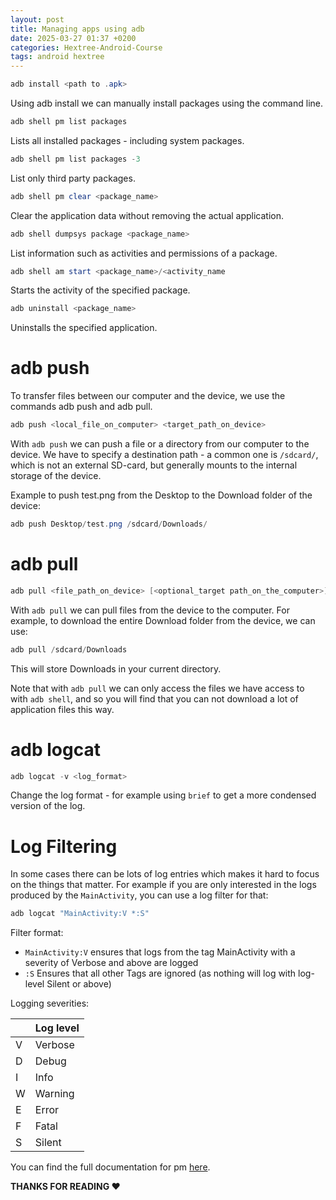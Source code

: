 ```yaml
---
layout: post
title: Managing apps using adb
date: 2025-03-27 01:37 +0200
categories: Hextree-Android-Course
tags: android hextree
---
```

```powershell
adb install <path to .apk>
```

Using adb install we can manually install packages using the command line.

```powershell
adb shell pm list packages
```

Lists all installed packages - including system packages.

```powershell
adb shell pm list packages -3
```

List only third party packages.

```powershell
adb shell pm clear <package_name>
```

Clear the application data without removing the actual application.

```powershell
adb shell dumpsys package <package_name>
```

List information such as activities and permissions of a package.

```powershell
adb shell am start <package_name>/<activity_name
```

Starts the activity of the specified package.

```powershell
adb uninstall <package_name>
```

Uninstalls the specified application.

# **adb push**

To transfer files between our computer and the device, we use the commands adb push and adb pull.

```powershell
adb push <local_file_on_computer> <target_path_on_device>
```

With `adb push` we can push a file or a directory from our computer to the device. We have to specify a destination path - a common one is `/sdcard/`, which is not an external SD-card, but generally mounts to the internal storage of the device.

Example to push test.png from the Desktop to the Download folder of the device:

```powershell
adb push Desktop/test.png /sdcard/Downloads/
```

# **adb pull**

```powershell
adb pull <file_path_on_device> [<optional_target path_on_the_computer>]
```

With `adb pull` we can pull files from the device to the computer. For example, to download the entire Download folder from the device, we can use:

```powershell
adb pull /sdcard/Downloads
```

This will store Downloads in your current directory.

Note that with `adb pull` we can only access the files we have access to with `adb shell`, and so you will find that you can not download a lot of application files this way.

# **adb logcat**

```powershell
adb logcat -v <log_format>
```

Change the log format - for example using `brief` to get a more condensed version of the log.

# **Log Filtering**

In some cases there can be lots of log entries which makes it hard to focus on the things that matter. For example if you are only interested in the logs produced by the `MainActivity`, you can use a log filter for that:

```powershell
adb logcat "MainActivity:V *:S"
```

Filter format:

- `MainActivity:V` ensures that logs from the tag MainActivity with a severity of Verbose and above are logged
- `:S` Ensures that all other Tags are ignored (as nothing will log with log-level Silent or above)

Logging severities:

|  | Log level |
| --- | --- |
| V | Verbose |
| D | Debug |
| I | Info |
| W | Warning |
| E | Error |
| F | Fatal |
| S | Silent |

You can find the full documentation for pm [here](https://developer.android.com/tools/adb#pm).

**THANKS FOR READING ❤️**

<script src="https://giscus.app/client.js"
        data-repo="0xk3r0/0xk3r0.github.io"
        data-repo-id="R_kgDOOGw3bQ"
        data-category="General"
        data-category-id="DIC_kwDOOGw3bc4CobRY"
        data-mapping="pathname"
        data-strict="0"
        data-reactions-enabled="1"
        data-emit-metadata="0"
        data-input-position="bottom"
        data-theme="dark"
        data-lang="en"
        crossorigin="anonymous"
        async>
</script>
